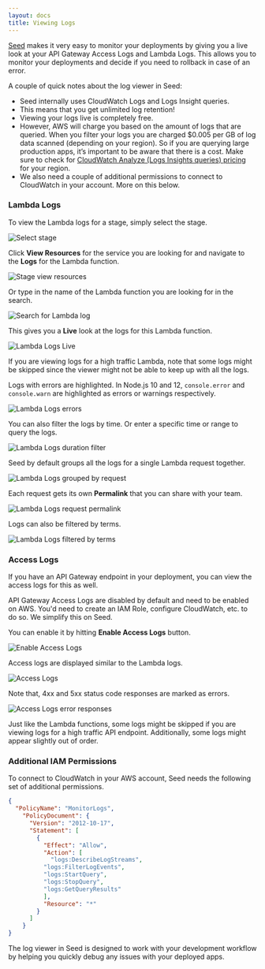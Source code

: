 ```yaml
---
layout: docs
title: Viewing Logs
---
```


[Seed](/) makes it very easy to monitor your deployments by giving you a live look at your API Gateway Access Logs and Lambda Logs. This allows you to monitor your deployments and decide if you need to rollback in case of an error.

A couple of quick notes about the log viewer in Seed:

- Seed internally uses CloudWatch Logs and Logs Insight queries.
- This means that you get unlimited log retention!
- Viewing your logs live is completely free.
- However, AWS will charge you based on the amount of logs that are queried. When you filter your logs you are charged $0.005 per GB of log data scanned (depending on your region). So if you are querying large production apps, it’s important to be aware that there is a cost. Make sure to check for [CloudWatch Analyze (Logs Insights queries) pricing](https://aws.amazon.com/cloudwatch/pricing/) for your region.
- We also need a couple of additional permissions to connect to CloudWatch in your account. More on this below.

### Lambda Logs

To view the Lambda logs for a stage, simply select the stage.

![Select stage](/assets/docs/viewing-logs/select-stage.png)

Click **View Resources** for the service you are looking for and navigate to the **Logs** for the Lambda function.

![Stage view resources](/assets/docs/viewing-logs/stage-view-resources.png)

Or type in the name of the Lambda function you are looking for in the search.

![Search for Lambda log](/assets/docs/viewing-logs/search-for-lambda-log.png)

This gives you a **Live** look at the logs for this Lambda function.

![Lambda Logs Live](/assets/docs/viewing-logs/lambda-logs-live.png)

If you are viewing logs for a high traffic Lambda, note that some logs might be skipped since the viewer might not be able to keep up with all the logs.

Logs with errors are highlighted. In Node.js 10 and 12, `console.error` and `console.warn` are highlighted as errors or warnings respectively. 

![Lambda Logs errors](/assets/docs/viewing-logs/lambda-logs-errors.png)

You can also filter the logs by time. Or enter a specific time or range to query the logs.

![Lambda Logs duration filter](/assets/docs/viewing-logs/lambda-logs-duration-filter.png)

Seed by default groups all the logs for a single Lambda request together.

![Lambda Logs grouped by request](/assets/docs/viewing-logs/lambda-logs-grouped-by-request.png)

Each request gets its own **Permalink** that you can share with your team.

![Lambda Logs request permalink](/assets/docs/viewing-logs/lambda-logs-request-permalink.png)

Logs can also be filtered by terms.

![Lambda Logs filtered by terms](/assets/docs/viewing-logs/lambda-logs-filtered-by-terms.png)

### Access Logs

If you have an API Gateway endpoint in your deployment, you can view the access logs for this as well.

API Gateway Access Logs are disabled by default and need to be enabled on AWS. You'd need to create an IAM Role, configure CloudWatch, etc. to do so. We simplify this on Seed.

You can enable it by hitting **Enable Access Logs** button.

![Enable Access Logs](/assets/docs/viewing-logs/enable-access-logs.png)

Access logs are displayed similar to the Lambda logs. 

![Access Logs](/assets/docs/viewing-logs/access-logs.png)

Note that, 4xx and 5xx status code responses are marked as errors.

![Access Logs error responses](/assets/docs/viewing-logs/access-logs-error-responses.png)

Just like the Lambda functions, some logs might be skipped if you are viewing logs for a high traffic API endpoint. Additionally, some logs might appear slightly out of order.

### Additional IAM Permissions

To connect to CloudWatch in your AWS account, Seed needs the following set of additional permissions.
  
``` json
{
  "PolicyName": "MonitorLogs",
    "PolicyDocument": {
      "Version": "2012-10-17",
      "Statement": [
        {
          "Effect": "Allow",
          "Action": [
            "logs:DescribeLogStreams",
          "logs:FilterLogEvents",
          "logs:StartQuery",
          "logs:StopQuery",
          "logs:GetQueryResults"
          ],
          "Resource": "*"
        }
      ]
    }
}
```

The log viewer in Seed is designed to work with your development workflow by helping you quickly debug any issues with your deployed apps.
